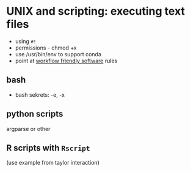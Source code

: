 # UNIX and scripting: executing text files

- using `#!`
- permissions - chmod +x
- use /usr/bin/env to support conda
- point at [workflow friendly software](workflow-friendly-software.md) rules

## bash

- bash sekrets: -e, -x

## python scripts

argparse or other

## R scripts with `Rscript`

(use example from taylor interaction)

